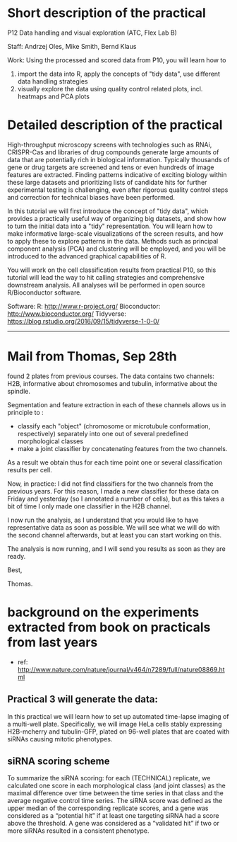 
# Short description of the practical

P12	Data handling and visual exploration
(ATC, Flex Lab B)


Staff: Andrzej Oles, Mike Smith, Bernd Klaus

Work:
Using the processed and scored data from P10, you will learn how to
1. import the data into R, apply the concepts of "tidy data", use different data handling strategies 
2. visually explore the data using quality control related plots, incl. heatmaps and PCA plots




# Detailed description of the practical


High-throughput microscopy screens with technologies such as RNAi, CRISPR-Cas
and libraries of drug compounds generate large amounts of data that
are potentially rich in biological information. Typically thousands of gene or
drug targets are screened and tens or even hundreds of image features are
extracted. Finding patterns indicative of exciting biology within these large
datasets and prioritizing lists of candidate hits for further experimental
testing is challenging, even after rigorous quality control steps and correction
for technical biases have been performed.

In this tutorial we will first introduce the concept of "tidy data", which provides
a practically useful way of organizing big datasets,
and show how to turn the initial data into a "tidy" representation.
You will learn how to make informative large-scale visualizations of the screen 
results, and how to apply these to explore patterns in the data. 
Methods such as principal component analysis (PCA) and clustering will be
employed, and you will be introduced to the advanced graphical 
capabilities of R.

You will work on the cell classification results from practical P10, so this 
tutorial will lead the way to hit calling
strategies and comprehensive downstream analysis.
All analyses will be performed in open source R/Bioconductor software. 


Software:
R: http://www.r-project.org/ 
Bioconductor: http://www.bioconductor.org/
Tidyverse: https://blog.rstudio.org/2016/09/15/tidyverse-1-0-0/




--------------------------------------------------------------------------------

# Mail from Thomas, Sep 28th 
 
 found 2 plates from previous courses. The data contains two channels:
H2B, informative about chromosomes and tubulin, informative about the
spindle.

Segmentation and feature extraction in each of these channels allows us
in principle to :
- classify each "object" (chromosome or microtubule conformation,
respectively) separately into one out of several predefined
morphological classes
- make a joint classifier by concatenating features from the two channels.

As a result we obtain thus for each time point one or several
classification results per cell.

Now, in practice: I did not find classifiers for the two channels from
the previous years. For this reason, I made a new classifier for these
data on Friday and yesterday (so I annotated a number of cells), but as
this takes a bit of time I only made one classifier in the H2B channel.

I now run the analysis, as I understand that you would like to have
representative data as soon as possible. We will see what we will do
with the second channel afterwards, but at least you can start working
on this.

The analysis is now running, and I will send you results as soon as they
are ready.

Best,

Thomas.


# background on the experiments extracted from book on practicals from last years

* ref: http://www.nature.com/nature/journal/v464/n7289/full/nature08869.html

## Practical 3 will generate the data:

In this practical we will learn how to set up automated time-lapse imaging of
a multi-well plate. Specifically, we will image HeLa cells stably 
expressing H2B-mcherry and tubulin-GFP, plated on 96-well plates that
are coated with siRNAs causing mitotic phenotypes. 

## siRNA scoring scheme

To summarize the siRNA scoring: for each (TECHNICAL) replicate, we calculated one score in each
morphological class (and joint classes) as the maximal difference over time between the time
series in that class and the average negative control time series. The siRNA score was defined
as the upper median of the corresponding replicate scores, and a gene was considered as a
“potential hit” if at least one targeting siRNA had a score above the threshold. A gene was
considered as a “validated hit” if two or more siRNAs resulted in a consistent phenotype.
